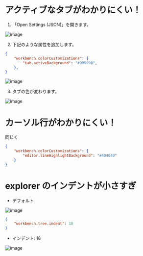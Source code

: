 # アクティブなタブがわかりにくい！

1. 「Open Settings (JSON)」を開きます。  

![image](https://user-images.githubusercontent.com/2055840/143372773-8cf31f16-55fb-43b1-a19b-0d9aec48682e.png)

2. 下記のような属性を追加します。

```JSON
{
    "workbench.colorCustomizations": {
        "tab.activeBackground": "#909090",
    },
}
```

![image](https://user-images.githubusercontent.com/2055840/143372920-819a8c6c-937e-4885-87f2-ad608c4936d1.png)

3. タブの色が変わります。

![image](https://user-images.githubusercontent.com/2055840/143373134-77edbac3-5fb9-445f-9411-36c286c9e606.png)

# カーソル行がわかりにくい！

同じく

```JSON
{
    "workbench.colorCustomizations": {
        "editor.lineHighlightBackground": "#404040"
    }
}
```

# explorer のインデントが小さすぎ

* デフォルト

![image](https://github.com/user-attachments/assets/a4fb363d-d0e4-4b1f-9d07-5f973888bf15)

```json
{
    "workbench.tree.indent": 18
}
```

* インデント: 18

![image](https://github.com/user-attachments/assets/d79692dc-9ba9-4ecb-b19f-12a479d11a82)
